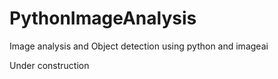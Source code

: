 # PythonImageAnalysis
Image analysis and Object detection using python and imageai

Under construction
